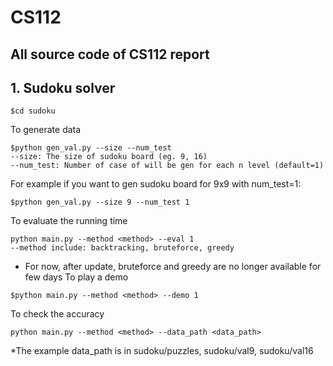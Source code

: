 # CS112
## All source code of CS112 report

## 1. Sudoku solver
```
$cd sudoku
```
To generate data
```
$python gen_val.py --size --num_test
--size: The size of sudoku board (eg. 9, 16)
--num_test: Number of case of will be gen for each n level (default=1)
```
For example if you want to gen sudoku board for 9x9 with num_test=1:
```
$python gen_val.py --size 9 --num_test 1
```
To evaluate the running time
```
python main.py --method <method> --eval 1
--method include: backtracking, bruteforce, greedy
```
* For now, after update, bruteforce and greedy are no longer available for few days
To play a demo
```
$python main.py --method <method> --demo 1
```
To check the accuracy
```
python main.py --method <method> --data_path <data_path>
```
*The example data_path is in sudoku/puzzles, sudoku/val9, sudoku/val16
